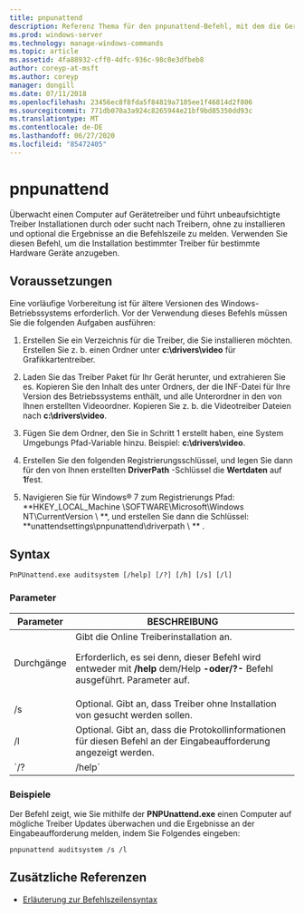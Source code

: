 ```yaml
---
title: pnpunattend
description: Referenz Thema für den pnpunattend-Befehl, mit dem die Gerätetreiber auf einem Computer überwacht werden und automatische Treiber Installationen durchführt werden.
ms.prod: windows-server
ms.technology: manage-windows-commands
ms.topic: article
ms.assetid: 4fa88932-cff0-4dfc-936c-98c0e3dfbeb8
author: coreyp-at-msft
ms.author: coreyp
manager: dongill
ms.date: 07/11/2018
ms.openlocfilehash: 23456ec8f8fda5f84819a7105ee1f46814d2f806
ms.sourcegitcommit: 771db070a3a924c8265944e21bf9bd85350dd93c
ms.translationtype: MT
ms.contentlocale: de-DE
ms.lasthandoff: 06/27/2020
ms.locfileid: "85472405"
---
```

# <a name="pnpunattend"></a>pnpunattend

Überwacht einen Computer auf Gerätetreiber und führt unbeaufsichtigte Treiber Installationen durch oder sucht nach Treibern, ohne zu installieren und optional die Ergebnisse an die Befehlszeile zu melden. Verwenden Sie diesen Befehl, um die Installation bestimmter Treiber für bestimmte Hardware Geräte anzugeben.

## <a name="prerequisites"></a>Voraussetzungen

Eine vorläufige Vorbereitung ist für ältere Versionen des Windows-Betriebssystems erforderlich. Vor der Verwendung dieses Befehls müssen Sie die folgenden Aufgaben ausführen:

1. Erstellen Sie ein Verzeichnis für die Treiber, die Sie installieren möchten. Erstellen Sie z. b. einen Ordner unter **c:\drivers\video** für Grafikkartentreiber.

2. Laden Sie das Treiber Paket für Ihr Gerät herunter, und extrahieren Sie es. Kopieren Sie den Inhalt des unter Ordners, der die INF-Datei für Ihre Version des Betriebssystems enthält, und alle Unterordner in den von Ihnen erstellten Videoordner. Kopieren Sie z. b. die Videotreiber Dateien nach **c:\drivers\video**.

3. Fügen Sie dem Ordner, den Sie in Schritt 1 erstellt haben, eine System Umgebungs Pfad-Variable hinzu. Beispiel: **c:\drivers\video**.

4. Erstellen Sie den folgenden Registrierungsschlüssel, und legen Sie dann für den von Ihnen erstellten **DriverPath** -Schlüssel die **Wertdaten** auf **1**fest.

5. Navigieren Sie für Windows® 7 zum Registrierungs Pfad: **HKEY_LOCAL_Machine \SOFTWARE\Microsoft\Windows NT\CurrentVersion \\ **, und erstellen Sie dann die Schlüssel: **unattendsettings\pnpunattend\driverpath \\ ** .

## <a name="syntax"></a>Syntax

```
PnPUnattend.exe auditsystem [/help] [/?] [/h] [/s] [/l]
```

### <a name="parameters"></a>Parameter

| Parameter | BESCHREIBUNG |
|--|--|
| Durchgänge | Gibt die Online Treiberinstallation an.<p>Erforderlich, es sei denn, dieser Befehl wird entweder mit **/help** dem/Help **-oder/?-** Befehl ausgeführt. Parameter auf. |
| /s | Optional. Gibt an, dass Treiber ohne Installation von gesucht werden sollen. |
| /l | Optional. Gibt an, dass die Protokollinformationen für diesen Befehl an der Eingabeaufforderung angezeigt werden. |
| `/? | /help` | Optional. Zeigt die Hilfe für diesen Befehl an der Eingabeaufforderung an. |

### <a name="examples"></a>Beispiele

Der Befehl zeigt, wie Sie mithilfe der **PNPUnattend.exe** einen Computer auf mögliche Treiber Updates überwachen und die Ergebnisse an der Eingabeaufforderung melden, indem Sie Folgendes eingeben:

```
pnpunattend auditsystem /s /l
```

## <a name="additional-references"></a>Zusätzliche Referenzen

- [Erläuterung zur Befehlszeilensyntax](command-line-syntax-key.md)
